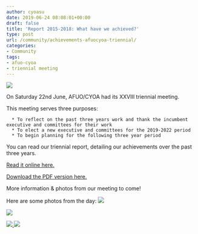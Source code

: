 ```yaml
---
author: cyoasu
date: 2019-06-24 08:08:01+00:00
draft: false
title: 'Report 2015-2018: What have we achieved?'
type: post
url: /community/achievements-afuocyoa-triennial/
categories:
- Community
tags:
- afuo-cyoa
- triennial meeting
---
```


[![](http://www.ozeukes.com/wp-content/uploads/2019/06/IMG_0656.CR2_-1024x683.jpg)
](http://www.ozeukes.com/wp-content/uploads/2019/06/IMG_0656.CR2_.jpg)

On Saturday 22nd June, AFUO/CYOA had its XXVIII triennial meeting.

This meeting serves three purposes:



 	  * To reflect on the past three years work and thank the incumbent executive and committees for their work
 	  * To elect a new executive and committees for the 2019-2022 period
 	  * To begin planning for the following three year period

You can read our triennial report, detailing our achievements over the past three years.

[Read it online here.](https://indd.adobe.com/view/ec654d11-2a01-4516-b259-fc51d8e3b6ba)

[Download the PDF version here.](http://www.ozeukes.com/wp-content/uploads/2019/06/CYOA-TriAnnual2019-Digital-Single-Low.pdf)

More information & photos from our meeting to come!

Here are some photos from the day:
[![](http://www.ozeukes.com/wp-content/uploads/2019/06/zijdz-1024x553.jpg)
](http://www.ozeukes.com/wp-content/uploads/2019/06/zijdz.jpg)

[![](http://www.ozeukes.com/wp-content/uploads/2019/06/IMG_0654.CR2_-1024x683.jpg)
](http://www.ozeukes.com/wp-content/uploads/2019/06/IMG_0654.CR2_.jpg)

[![](http://www.ozeukes.com/wp-content/uploads/2019/06/IMG_0650.CR2_-683x1024.jpg)
](http://www.ozeukes.com/wp-content/uploads/2019/06/IMG_0650.CR2_.jpg) [![](http://www.ozeukes.com/wp-content/uploads/2019/06/IMG_0662.CR2_-1024x683.jpg)
](http://www.ozeukes.com/wp-content/uploads/2019/06/IMG_0662.CR2_.jpg)
